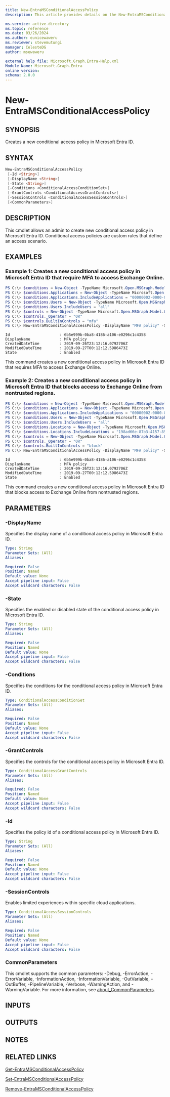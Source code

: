 ```yaml
---
title: New-EntraMSConditionalAccessPolicy
description: This article provides details on the New-EntraMSConditionalAccessPolicy command.

ms.service: active-directory
ms.topic: reference
ms.date: 03/26/2024
ms.author: eunicewaweru
ms.reviewer: stevemutungi
manager: CelesteDG
author: msewaweru

external help file: Microsoft.Graph.Entra-Help.xml
Module Name: Microsoft.Graph.Entra
online version:
schema: 2.0.0
---
```


# New-EntraMSConditionalAccessPolicy

## SYNOPSIS
Creates a new conditional access policy in Microsoft Entra ID.

## SYNTAX

```powershell
New-EntraMSConditionalAccessPolicy 
 [-Id <String>]
 [-DisplayName <String>]
 [-State <String>]
 [-Conditions <ConditionalAccessConditionSet>]
 [-GrantControls <ConditionalAccessGrantControls>]
 [-SessionControls <ConditionalAccessSessionControls>]
 [<CommonParameters>]
```

## DESCRIPTION
This cmdlet allows an admin to create new conditional access policy in Microsoft Entra ID.
Conditional access policies are custom rules that define an access scenario.

## EXAMPLES

### Example 1: Creates a new conditional access policy in Microsoft Entra ID that require MFA to access Exchange Online.
```powershell
PS C:\> $conditions = New-Object -TypeName Microsoft.Open.MSGraph.Model.ConditionalAccessConditionSet
PS C:\> $conditions.Applications = New-Object -TypeName Microsoft.Open.MSGraph.Model.ConditionalAccessApplicationCondition
PS C:\> $conditions.Applications.IncludeApplications = "00000002-0000-0ff1-ce00-000000000000"
PS C:\> $conditions.Users = New-Object -TypeName Microsoft.Open.MSGraph.Model.ConditionalAccessUserCondition
PS C:\> $conditions.Users.IncludeUsers = "all"
PS C:\> $controls = New-Object -TypeName Microsoft.Open.MSGraph.Model.ConditionalAccessGrantControls
PS C:\> $controls._Operator = "OR"
PS C:\> $controls.BuiltInControls = "mfa"
PS C:\> New-EntraMSConditionalAccessPolicy -DisplayName "MFA policy" -State "Enabled" -Conditions $conditions -GrantControls $controls
```

```output
Id                      : 6b5e999b-0ba8-4186-a106-e0296c1c4358
DisplayName             : MFA policy
CreatedDateTime         : 2019-09-26T23:12:16.0792706Z
ModifiedDateTime        : 2019-09-27T00:12:12.5986473Z
State                   : Enabled
```

This command creates a new conditional access policy in Microsoft Entra ID that requires MFA to access Exchange Online.

### Example 2: Creates a new conditional access policy in Microsoft Entra ID that blocks access to Exchange Online from nontrusted regions.
```powershell
PS C:\> $conditions = New-Object -TypeName Microsoft.Open.MSGraph.Model.ConditionalAccessConditionSet
PS C:\> $conditions.Applications = New-Object -TypeName Microsoft.Open.MSGraph.Model.ConditionalAccessApplicationCondition
PS C:\> $conditions.Applications.IncludeApplications = "00000002-0000-0ff1-ce00-000000000000"
PS C:\> $conditions.Users = New-Object -TypeName Microsoft.Open.MSGraph.Model.ConditionalAccessUserCondition
PS C:\> $conditions.Users.IncludeUsers = "all"
PS C:\> $conditions.Locations = New-Object -TypeName Microsoft.Open.MSGraph.Model.ConditionalAccessLocationCondition
PS C:\> $conditions.Locations.IncludeLocations = "198ad66e-87b3-4157-85a3-8a7b51794ee9"
PS C:\> $controls = New-Object -TypeName Microsoft.Open.MSGraph.Model.ConditionalAccessGrantControls
PS C:\> $controls._Operator = "OR"
PS C:\> $controls.BuiltInControls = "block"
PS C:\> New-EntraMSConditionalAccessPolicy -DisplayName "MFA policy" -State "Enabled" -Conditions $conditions -GrantControls $controls
```

```output
Id                      : 6b5e999b-0ba8-4186-a106-e0296c1c4358
DisplayName             : MFA policy
CreatedDateTime         : 2019-09-26T23:12:16.0792706Z
ModifiedDateTime        : 2019-09-27T00:12:12.5986473Z
State                   : Enabled
```

This command creates a new conditional access policy in Microsoft Entra ID that blocks access to Exchange Online from nontrusted regions.

## PARAMETERS

### -DisplayName
Specifies the display name of a conditional access policy in Microsoft Entra ID.

```yaml
Type: String
Parameter Sets: (All)
Aliases:

Required: False
Position: Named
Default value: None
Accept pipeline input: False
Accept wildcard characters: False
```

### -State
Specifies the enabled or disabled state of the conditional access policy in Microsoft Entra ID.

```yaml
Type: String
Parameter Sets: (All)
Aliases:

Required: False
Position: Named
Default value: None
Accept pipeline input: False
Accept wildcard characters: False
```

### -Conditions
Specifies the conditions for the conditional access policy in Microsoft Entra ID.

```yaml
Type: ConditionalAccessConditionSet
Parameter Sets: (All)
Aliases:

Required: False
Position: Named
Default value: None
Accept pipeline input: False
Accept wildcard characters: False
```

### -GrantControls
Specifies the controls for the conditional access policy in Microsoft Entra ID.

```yaml
Type: ConditionalAccessGrantControls
Parameter Sets: (All)
Aliases:

Required: False
Position: Named
Default value: None
Accept pipeline input: False
Accept wildcard characters: False
```

### -Id
Specifies the policy id of a conditional access policy in Microsoft Entra ID.

```yaml
Type: String
Parameter Sets: (All)
Aliases:

Required: False
Position: Named
Default value: None
Accept pipeline input: False
Accept wildcard characters: False
```

### -SessionControls
Enables limited experiences within specific cloud applications.

```yaml
Type: ConditionalAccessSessionControls
Parameter Sets: (All)
Aliases:

Required: False
Position: Named
Default value: None
Accept pipeline input: False
Accept wildcard characters: False
```

### CommonParameters
This cmdlet supports the common parameters: -Debug, -ErrorAction, -ErrorVariable, -InformationAction, -InformationVariable, -OutVariable, -OutBuffer, -PipelineVariable, -Verbose, -WarningAction, and -WarningVariable. For more information, see [about_CommonParameters](https://go.microsoft.com/fwlink/?LinkID=113216).

## INPUTS

## OUTPUTS

## NOTES

## RELATED LINKS

[Get-EntraMSConditionalAccessPolicy](Get-EntraMSConditionalAccessPolicy.md)

[Set-EntraMSConditionalAccessPolicy](Set-EntraMSConditionalAccessPolicy.md)

[Remove-EntraMSConditionalAccessPolicy](Remove-EntraMSConditionalAccessPolicy.md)

